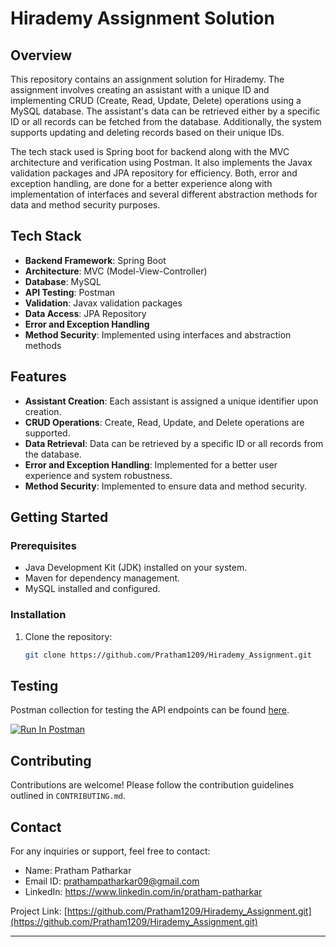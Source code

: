 # Hirademy Assignment Solution

## Overview
This repository contains an assignment solution for Hirademy. The assignment involves creating an assistant with a unique ID and implementing CRUD (Create, Read, Update, Delete) operations using a MySQL database. The assistant's data can be retrieved either by a specific ID or all records can be fetched from the database. Additionally, the system supports updating and deleting records based on their unique IDs.

The tech stack used is Spring boot for backend along with the MVC architecture and verification using Postman.
It also implements the Javax validation packages and JPA repository for efficiency. 
Both, error and exception handling, are done for a better experience along with implementation of interfaces and several different abstraction methods for data and method security purposes.

## Tech Stack
- **Backend Framework**: Spring Boot
- **Architecture**: MVC (Model-View-Controller)
- **Database**: MySQL
- **API Testing**: Postman
- **Validation**: Javax validation packages
- **Data Access**: JPA Repository
- **Error and Exception Handling**
- **Method Security**: Implemented using interfaces and abstraction methods

## Features
- **Assistant Creation**: Each assistant is assigned a unique identifier upon creation.
- **CRUD Operations**: Create, Read, Update, and Delete operations are supported.
- **Data Retrieval**: Data can be retrieved by a specific ID or all records from the database.
- **Error and Exception Handling**: Implemented for a better user experience and system robustness.
- **Method Security**: Implemented to ensure data and method security.

## Getting Started
### Prerequisites
- Java Development Kit (JDK) installed on your system.
- Maven for dependency management.
- MySQL installed and configured.

### Installation
1. Clone the repository:
   ```sh
   git clone https://github.com/Pratham1209/Hirademy_Assignment.git

## Testing
Postman collection for testing the API endpoints can be found [here](https://app.getpostman.com/run-collection/33785306-f00bd128-81ac-47a6-8f6b-fd087b86205b?action=collection%2Ffork&source=rip_markdown&collection-url=entityId%3D33785306-f00bd128-81ac-47a6-8f6b-fd087b86205b%26entityType%3Dcollection%26workspaceId%3Dc774a886-e84a-448e-bb79-647c8372343e).

[![Run In Postman](https://run.pstmn.io/button.svg)](https://app.getpostman.com/run-collection/33785306-f00bd128-81ac-47a6-8f6b-fd087b86205b?action=collection%2Ffork&source=rip_markdown&collection-url=entityId%3D33785306-f00bd128-81ac-47a6-8f6b-fd087b86205b%26entityType%3Dcollection%26workspaceId%3Dc774a886-e84a-448e-bb79-647c8372343e)

## Contributing
Contributions are welcome! Please follow the contribution guidelines outlined in `CONTRIBUTING.md`.

## Contact
For any inquiries or support, feel free to contact:
- Name: Pratham Patharkar
- Email ID: prathampatharkar09@gmail.com
- LinkedIn: https://www.linkedin.com/in/pratham-patharkar

Project Link: [https://github.com/Pratham1209/Hirademy_Assignment.git](https://github.com/Pratham1209/Hirademy_Assignment.git)

---
